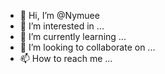 - 👋 Hi, I’m @Nymuee
- 👀 I’m interested in ...
- 🌱 I’m currently learning ...
- 💞️ I’m looking to collaborate on ...
- 📫 How to reach me ...

<!---
Nymuee/Nymuee is a ✨ special ✨ repository because its `README.md` (this file) appears on your GitHub profile.
You can click the Preview link to take a look at your changes.
--->
